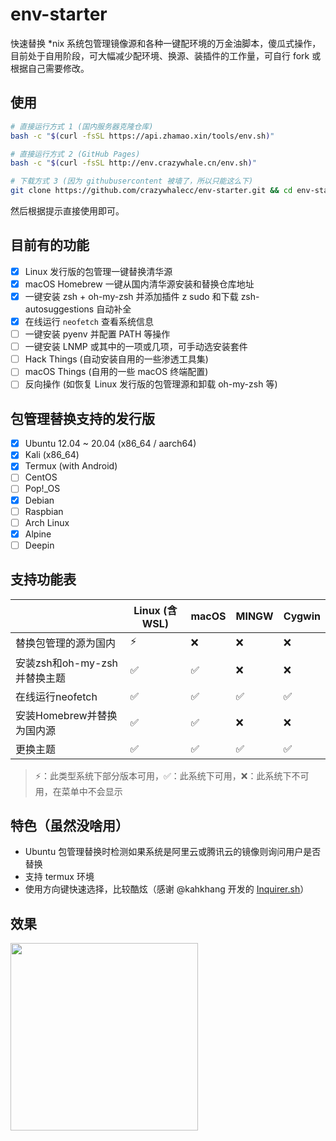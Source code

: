 # env-starter
快速替换 \*nix 系统包管理镜像源和各种一键配环境的万金油脚本，傻瓜式操作，目前处于自用阶段，可大幅减少配环境、换源、装插件的工作量，可自行 fork 或根据自己需要修改。

## 使用
```bash
# 直接运行方式 1 (国内服务器克隆仓库)
bash -c "$(curl -fsSL https://api.zhamao.xin/tools/env.sh)"

# 直接运行方式 2 (GitHub Pages)
bash -c "$(curl -fsSL http://env.crazywhale.cn/env.sh)"

# 下载方式 3 (因为 githubusercontent 被墙了，所以只能这么下)
git clone https://github.com/crazywhalecc/env-starter.git && cd env-starter && chmod +x env.sh && ./env.sh
```

然后根据提示直接使用即可。

## 目前有的功能
- [X] Linux 发行版的包管理一键替换清华源
- [X] macOS Homebrew 一键从国内清华源安装和替换仓库地址
- [X] 一键安装 zsh + oh-my-zsh 并添加插件 z sudo 和下载 zsh-autosuggestions 自动补全
- [X] 在线运行 `neofetch` 查看系统信息
- [ ] 一键安装 pyenv 并配置 PATH 等操作
- [ ] 一键安装 LNMP 或其中的一项或几项，可手动选安装套件
- [ ] Hack Things (自动安装自用的一些渗透工具集)
- [ ] macOS Things (自用的一些 macOS 终端配置)
- [ ] 反向操作 (如恢复 Linux 发行版的包管理源和卸载 oh-my-zsh 等)

## 包管理替换支持的发行版
- [X] Ubuntu 12.04 ~ 20.04 (x86_64 / aarch64)
- [X] Kali (x86_64)
- [X] Termux (with Android)
- [ ] CentOS
- [ ] Pop!_OS
- [X] Debian
- [ ] Raspbian
- [ ] Arch Linux
- [X] Alpine
- [ ] Deepin

## 支持功能表
|                              | Linux (含 WSL)     | macOS              | MINGW              | Cygwin             |
| ---------------------------- | ------------------ | ------------------ | ------------------ | ------------------ |
| 替换包管理的源为国内         | :zap:              | :x:                | :x:                | :x:                |
| 安装zsh和oh-my-zsh并替换主题 | :white_check_mark: | :white_check_mark: | :x:                | :x:                |
| 在线运行neofetch             | :white_check_mark: | :white_check_mark: | :white_check_mark: | :white_check_mark: |
| 安装Homebrew并替换为国内源   | :white_check_mark: | :white_check_mark: | :x:                | :x:                |
| 更换主题                     | :white_check_mark: | :white_check_mark: | :white_check_mark: | :white_check_mark: |

> :zap:：此类型系统下部分版本可用，:white_check_mark:：此系统下可用，:x:：此系统下不可用，在菜单中不会显示

## 特色（虽然没啥用）
- Ubuntu 包管理替换时检测如果系统是阿里云或腾讯云的镜像则询问用户是否替换
- 支持 termux 环境
- 使用方向键快速选择，比较酷炫（感谢 @kahkhang 开发的 [Inquirer.sh](https://github.com/kahkhang/Inquirer.sh)）

## 效果
<img src="https://i.loli.net/2020/11/15/OokYNQwymUZ92Eq.gif" height="300" />
